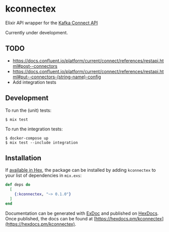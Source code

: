 # kconnectex

Elixir API wrapper for the [Kafka Connect API](https://docs.confluent.io/platform/current/connect/references/restapi.html)

Currently under development.

## TODO

* https://docs.confluent.io/platform/current/connect/references/restapi.html#post--connectors
* https://docs.confluent.io/platform/current/connect/references/restapi.html#put--connectors-(string-name)-config
* Add integration tests

## Development

To run the (unit) tests:

```
$ mix test
```

To run the integration tests:

```
$ docker-compose up
$ mix test --include integration
```

## Installation

If [available in Hex](https://hex.pm/docs/publish), the package can be installed
by adding `kconnectex` to your list of dependencies in `mix.exs`:

```elixir
def deps do
  [
    {:kconnectex, "~> 0.1.0"}
  ]
end
```

Documentation can be generated with [ExDoc](https://github.com/elixir-lang/ex_doc)
and published on [HexDocs](https://hexdocs.pm). Once published, the docs can
be found at [https://hexdocs.pm/kconnectex](https://hexdocs.pm/kconnectex).

